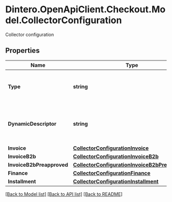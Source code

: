 # Dintero.OpenApiClient.Checkout.Model.CollectorConfiguration
Collector configuration

## Properties

Name | Type | Description | Notes
------------ | ------------- | ------------- | -------------
**Type** | **string** | Denotes what kind of config parameter this is | [optional] 
**DynamicDescriptor** | **string** | A textual description max 40 characters of the purchase.  | [optional] 
**Invoice** | [**CollectorConfigurationInvoice**](CollectorConfigurationInvoice.md) |  | [optional] 
**InvoiceB2b** | [**CollectorConfigurationInvoiceB2b**](CollectorConfigurationInvoiceB2b.md) |  | [optional] 
**InvoiceB2bPreapproved** | [**CollectorConfigurationInvoiceB2bPreapproved**](CollectorConfigurationInvoiceB2bPreapproved.md) |  | [optional] 
**Finance** | [**CollectorConfigurationFinance**](CollectorConfigurationFinance.md) |  | [optional] 
**Installment** | [**CollectorConfigurationInstallment**](CollectorConfigurationInstallment.md) |  | [optional] 

[[Back to Model list]](../README.md#documentation-for-models) [[Back to API list]](../README.md#documentation-for-api-endpoints) [[Back to README]](../README.md)

